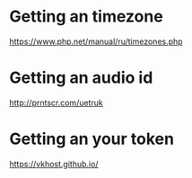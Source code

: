     
# Getting an timezone
https://www.php.net/manual/ru/timezones.php
      
# Getting an audio id 
http://prntscr.com/uetruk
      
# Getting an your token
https://vkhost.github.io/
